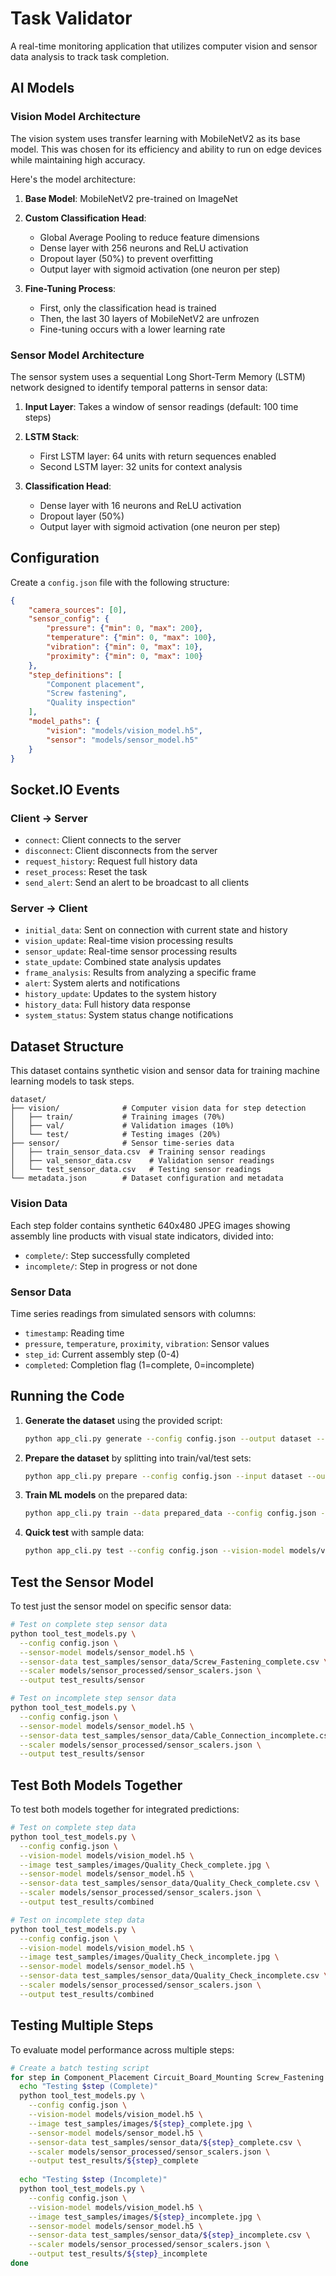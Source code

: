 # Task Validator

A real-time monitoring application that utilizes computer vision and sensor data analysis to track task completion.


## AI Models

### Vision Model Architecture

The vision system uses transfer learning with MobileNetV2 as its base model. This was chosen for its efficiency and ability to run on edge devices  while maintaining high accuracy.

Here's the model architecture:

1. **Base Model**: MobileNetV2 pre-trained on ImageNet

2. **Custom Classification Head**:
   - Global Average Pooling to reduce feature dimensions
   - Dense layer with 256 neurons and ReLU activation
   - Dropout layer (50%) to prevent overfitting
   - Output layer with sigmoid activation (one neuron per step)

3. **Fine-Tuning Process**:
   - First, only the classification head is trained
   - Then, the last 30 layers of MobileNetV2 are unfrozen
   - Fine-tuning occurs with a lower learning rate 

### Sensor Model Architecture

The sensor system uses a sequential Long Short-Term Memory (LSTM) network designed to identify temporal patterns in sensor data:

1. **Input Layer**: Takes a window of sensor readings (default: 100 time steps)

2. **LSTM Stack**:
   - First LSTM layer: 64 units with return sequences enabled
   - Second LSTM layer: 32 units for context analysis

3. **Classification Head**:
   - Dense layer with 16 neurons and ReLU activation
   - Dropout layer (50%)
   - Output layer with sigmoid activation (one neuron per step)

## Configuration

Create a `config.json` file with the following structure:

```json
{
    "camera_sources": [0],
    "sensor_config": {
        "pressure": {"min": 0, "max": 200},
        "temperature": {"min": 0, "max": 100},
        "vibration": {"min": 0, "max": 10},
        "proximity": {"min": 0, "max": 100}
    },
    "step_definitions": [
        "Component placement",
        "Screw fastening",
        "Quality inspection"
    ],
    "model_paths": {
        "vision": "models/vision_model.h5",
        "sensor": "models/sensor_model.h5"
    }
}
```

## Socket.IO Events

### Client → Server

- `connect`: Client connects to the server
- `disconnect`: Client disconnects from the server
- `request_history`: Request full history data
- `reset_process`: Reset the task
- `send_alert`: Send an alert to be broadcast to all clients

### Server → Client

- `initial_data`: Sent on connection with current state and history
- `vision_update`: Real-time vision processing results
- `sensor_update`: Real-time sensor processing results
- `state_update`: Combined state analysis updates
- `frame_analysis`: Results from analyzing a specific frame
- `alert`: System alerts and notifications
- `history_update`: Updates to the system history
- `history_data`: Full history data response
- `system_status`: System status change notifications


## Dataset Structure

This dataset contains synthetic vision and sensor data for training machine learning models to task steps.

```
dataset/
├── vision/              # Computer vision data for step detection
│   ├── train/           # Training images (70%)
│   ├── val/             # Validation images (10%)
│   └── test/            # Testing images (20%)
├── sensor/              # Sensor time-series data
│   ├── train_sensor_data.csv  # Training sensor readings
│   ├── val_sensor_data.csv    # Validation sensor readings
│   └── test_sensor_data.csv   # Testing sensor readings
└── metadata.json        # Dataset configuration and metadata
```

### Vision Data

Each step folder contains synthetic 640x480 JPEG images showing assembly line products with visual state indicators, divided into:
- `complete/`: Step successfully completed
- `incomplete/`: Step in progress or not done

### Sensor Data

Time series readings from simulated sensors with columns:
- `timestamp`: Reading time
- `pressure`, `temperature`, `proximity`, `vibration`: Sensor values
- `step_id`: Current assembly step (0-4)
- `completed`: Completion flag (1=complete, 0=incomplete)

## Running the Code

1. **Generate the dataset** using the provided script:
   ```bash
   python app_cli.py generate --config config.json --output dataset --num-sensor-samples 10000 --num-images-per-step 100
   ```

2. **Prepare the dataset** by splitting into train/val/test sets:
   ```bash
   python app_cli.py prepare --config config.json --input dataset --output prepared_data
   ```

3. **Train ML models** on the prepared data:
   ```bash
   python app_cli.py train --data prepared_data --config config.json --epochs 50 --learning-rate 0.0005
   ```

4. **Quick test** with sample data:
   ```bash
   python app_cli.py test --config config.json --vision-model models/vision/vision_model.h5 --image dataset/vision/step_3_Cable_Connection/incomplete/0000.jpg
   ```

## Test the Sensor Model

To test just the sensor model on specific sensor data:

```bash
# Test on complete step sensor data
python tool_test_models.py \
  --config config.json \
  --sensor-model models/sensor_model.h5 \
  --sensor-data test_samples/sensor_data/Screw_Fastening_complete.csv \
  --scaler models/sensor_processed/sensor_scalers.json \
  --output test_results/sensor

# Test on incomplete step sensor data
python tool_test_models.py \
  --config config.json \
  --sensor-model models/sensor_model.h5 \
  --sensor-data test_samples/sensor_data/Cable_Connection_incomplete.csv \
  --scaler models/sensor_processed/sensor_scalers.json \
  --output test_results/sensor
```

## Test Both Models Together

To test both models together for integrated predictions:

```bash
# Test on complete step data
python tool_test_models.py \
  --config config.json \
  --vision-model models/vision_model.h5 \
  --image test_samples/images/Quality_Check_complete.jpg \
  --sensor-model models/sensor_model.h5 \
  --sensor-data test_samples/sensor_data/Quality_Check_complete.csv \
  --scaler models/sensor_processed/sensor_scalers.json \
  --output test_results/combined

# Test on incomplete step data
python tool_test_models.py \
  --config config.json \
  --vision-model models/vision_model.h5 \
  --image test_samples/images/Quality_Check_incomplete.jpg \
  --sensor-model models/sensor_model.h5 \
  --sensor-data test_samples/sensor_data/Quality_Check_incomplete.csv \
  --scaler models/sensor_processed/sensor_scalers.json \
  --output test_results/combined
```

## Testing Multiple Steps

To evaluate model performance across multiple steps:

```bash
# Create a batch testing script
for step in Component_Placement Circuit_Board_Mounting Screw_Fastening Cable_Connection Quality_Check; do
  echo "Testing $step (Complete)"
  python tool_test_models.py \
    --config config.json \
    --vision-model models/vision_model.h5 \
    --image test_samples/images/${step}_complete.jpg \
    --sensor-model models/sensor_model.h5 \
    --sensor-data test_samples/sensor_data/${step}_complete.csv \
    --scaler models/sensor_processed/sensor_scalers.json \
    --output test_results/${step}_complete
  
  echo "Testing $step (Incomplete)"
  python tool_test_models.py \
    --config config.json \
    --vision-model models/vision_model.h5 \
    --image test_samples/images/${step}_incomplete.jpg \
    --sensor-model models/sensor_model.h5 \
    --sensor-data test_samples/sensor_data/${step}_incomplete.csv \
    --scaler models/sensor_processed/sensor_scalers.json \
    --output test_results/${step}_incomplete
done
```